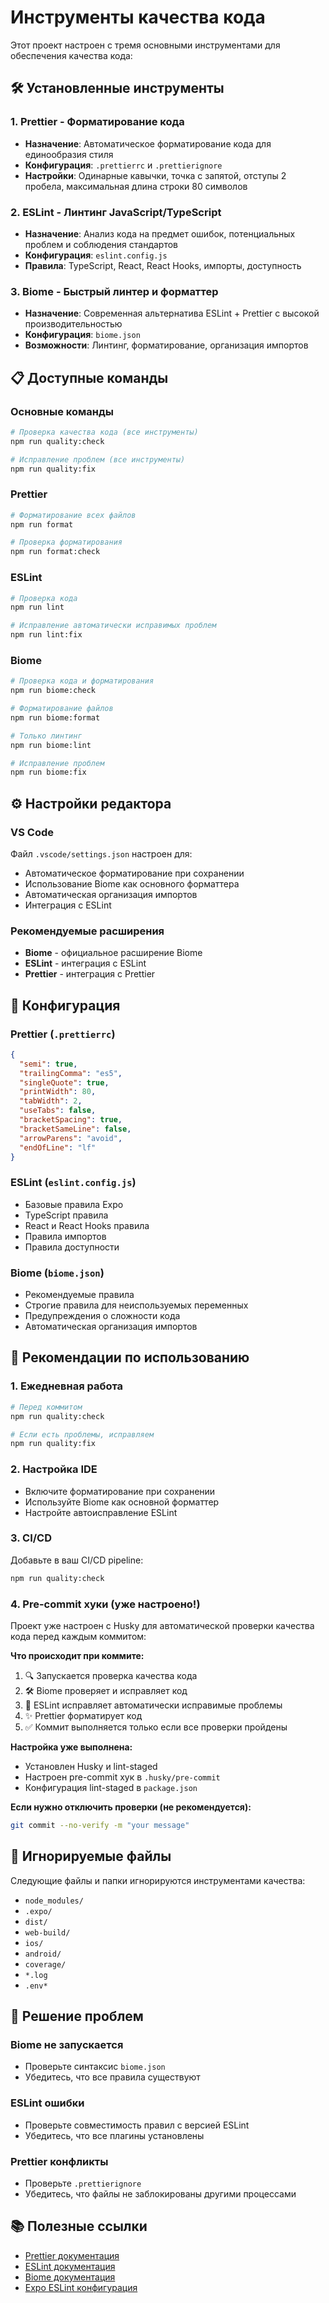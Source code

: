 # Инструменты качества кода

Этот проект настроен с тремя основными инструментами для обеспечения качества кода:

## 🛠️ Установленные инструменты

### 1. **Prettier** - Форматирование кода

- **Назначение**: Автоматическое форматирование кода для единообразия стиля
- **Конфигурация**: `.prettierrc` и `.prettierignore`
- **Настройки**: Одинарные кавычки, точка с запятой, отступы 2 пробела, максимальная длина строки 80 символов

### 2. **ESLint** - Линтинг JavaScript/TypeScript

- **Назначение**: Анализ кода на предмет ошибок, потенциальных проблем и соблюдения стандартов
- **Конфигурация**: `eslint.config.js`
- **Правила**: TypeScript, React, React Hooks, импорты, доступность

### 3. **Biome** - Быстрый линтер и форматтер

- **Назначение**: Современная альтернатива ESLint + Prettier с высокой производительностью
- **Конфигурация**: `biome.json`
- **Возможности**: Линтинг, форматирование, организация импортов

## 📋 Доступные команды

### Основные команды

```bash
# Проверка качества кода (все инструменты)
npm run quality:check

# Исправление проблем (все инструменты)
npm run quality:fix
```

### Prettier

```bash
# Форматирование всех файлов
npm run format

# Проверка форматирования
npm run format:check
```

### ESLint

```bash
# Проверка кода
npm run lint

# Исправление автоматически исправимых проблем
npm run lint:fix
```

### Biome

```bash
# Проверка кода и форматирования
npm run biome:check

# Форматирование файлов
npm run biome:format

# Только линтинг
npm run biome:lint

# Исправление проблем
npm run biome:fix
```

## ⚙️ Настройки редактора

### VS Code

Файл `.vscode/settings.json` настроен для:

- Автоматическое форматирование при сохранении
- Использование Biome как основного форматтера
- Автоматическая организация импортов
- Интеграция с ESLint

### Рекомендуемые расширения

- **Biome** - официальное расширение Biome
- **ESLint** - интеграция с ESLint
- **Prettier** - интеграция с Prettier

## 🔧 Конфигурация

### Prettier (`.prettierrc`)

```json
{
  "semi": true,
  "trailingComma": "es5",
  "singleQuote": true,
  "printWidth": 80,
  "tabWidth": 2,
  "useTabs": false,
  "bracketSpacing": true,
  "bracketSameLine": false,
  "arrowParens": "avoid",
  "endOfLine": "lf"
}
```

### ESLint (`eslint.config.js`)

- Базовые правила Expo
- TypeScript правила
- React и React Hooks правила
- Правила импортов
- Правила доступности

### Biome (`biome.json`)

- Рекомендуемые правила
- Строгие правила для неиспользуемых переменных
- Предупреждения о сложности кода
- Автоматическая организация импортов

## 🚀 Рекомендации по использованию

### 1. **Ежедневная работа**

```bash
# Перед коммитом
npm run quality:check

# Если есть проблемы, исправляем
npm run quality:fix
```

### 2. **Настройка IDE**

- Включите форматирование при сохранении
- Используйте Biome как основной форматтер
- Настройте автоисправление ESLint

### 3. **CI/CD**

Добавьте в ваш CI/CD pipeline:

```bash
npm run quality:check
```

### 4. **Pre-commit хуки (уже настроено!)**

Проект уже настроен с Husky для автоматической проверки качества кода перед каждым коммитом:

**Что происходит при коммите:**

1. 🔍 Запускается проверка качества кода
2. 🛠️ Biome проверяет и исправляет код
3. 🔧 ESLint исправляет автоматически исправимые проблемы
4. ✨ Prettier форматирует код
5. ✅ Коммит выполняется только если все проверки пройдены

**Настройка уже выполнена:**

- Установлен Husky и lint-staged
- Настроен pre-commit хук в `.husky/pre-commit`
- Конфигурация lint-staged в `package.json`

**Если нужно отключить проверки (не рекомендуется):**

```bash
git commit --no-verify -m "your message"
```

## 📁 Игнорируемые файлы

Следующие файлы и папки игнорируются инструментами качества:

- `node_modules/`
- `.expo/`
- `dist/`
- `web-build/`
- `ios/`
- `android/`
- `coverage/`
- `*.log`
- `.env*`

## 🐛 Решение проблем

### Biome не запускается

- Проверьте синтаксис `biome.json`
- Убедитесь, что все правила существуют

### ESLint ошибки

- Проверьте совместимость правил с версией ESLint
- Убедитесь, что все плагины установлены

### Prettier конфликты

- Проверьте `.prettierignore`
- Убедитесь, что файлы не заблокированы другими процессами

## 📚 Полезные ссылки

- [Prettier документация](https://prettier.io/docs/en/)
- [ESLint документация](https://eslint.org/docs/)
- [Biome документация](https://biomejs.dev/)
- [Expo ESLint конфигурация](https://docs.expo.dev/guides/using-eslint/)
